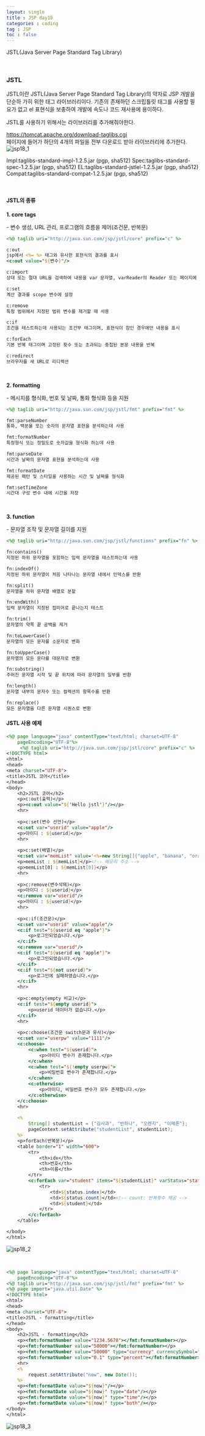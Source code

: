 ```yaml
---
layout: single
title : JSP day18
categories : coding
tag : JSP
toc : false
---
```



JSTL(Java Server Page Standard Tag Library)

<br>

### JSTL

JSTL이란 JSTL(Java Server Page Standard Tag Library)의 약자로 JSP 개발을 단순하 가히 위한 태그 라이브러리이다. 기존의 존재하던 스크립틀릿 태그를 사용할 필요가 없고 el 표현식을 보충하여 개발에 속도나 코드 재사용에 용이하다.

JSTL를 사용하기 위해서는 라이브러리를 추가해줘야한다.

https://tomcat.apache.org/download-taglibs.cgi<br>페이지에 들어가 하단의 4개의 파일을 전부 다운로드 받아 라이브러리에 추가한다.<br>![jsp18_1](https://github.com/YUNCHANYEONG/YUNCHANYEONG.github.io/blob/master/assets/images/coding_img/jsp18_1.PNG?raw=true)

Impl:taglibs-standard-impl-1.2.5.jar (pgp, sha512)
Spec:taglibs-standard-spec-1.2.5.jar (pgp, sha512)
EL:taglibs-standard-jstlel-1.2.5.jar (pgp, sha512)
Compat:taglibs-standard-compat-1.2.5.jar (pgp, sha512)

<br>

#### JSTL의 종류

**1. core tags**

\- 변수 생성, URL 관리, 프로그램의 흐름을 제어(조건문, 반복문)

```jsp
<%@ taglib uri="http://java.sun.com/jsp/jstl/core" prefix="c" %>

c:out
jsp에서 <%= %> 태그와 유사한 표현식의 결과를 표시
<c:out value="${변수}"/>

c:import
상대 또는 절대 URL을 검색하여 내용을 var 문자열, varReader의 Reader 또는 페이지에 표시

c:set
계산 결과를 scope 변수에 설정

c:remove
특정 범위에서 지정된 범위 변수를 제거할 때 사용

c:if
조건을 테스트하는데 사용되는 조건부 태그이며, 표현식이 참인 경우에만 내용을 표시

c:forEach
기본 반복 태그이며 고정된 횟수 또는 초과되는 중첩된 본문 내용을 반복

c:redirect
브라우저를 새 URL로 리디렉션
```

<br>

**2. formatting**

\- 메시지를 형식화, 번호 및 날짜, 통화 형식화 등을 지원

```jsp
<%@ taglib uri="http://java.sun.com/jsp/jstl/fmt" prefix="fmt" %>

fmt:parseNumber
통화, 백분율 또는 숫자의 문자열 표현을 분석하는데 사용

fmt:formatNumber
특정형식 또는 정밀도로 숫자값을 형식화 하는데 사용

fmt:parseDate
시간과 날짜의 문자열 표현을 분석하는데 사용

fmt:formatDate
제공된 패턴 및 스타일을 사용하는 시간 및 날짜를 형식화

fmt:setTimeZone
시간대 구성 변수 내에 시간을 저장
```

<br>

**3. function**

\- 문자열 조작 및 문자열 길이를 지원

```jsp
<%@ taglib uri="http://java.sun.com/jsp/jstl/functions" prefix="fn" %>

fn:contains()
지정된 하위 문자열을 포함하는 입력 문자열을 테스트하는데 사용

fn:indexOf()
지정된 하위 문자열이 처음 나타나는 문자열 내에서 인덱스를 반환

fn:split()
문자열을 하위 문자열 배열로 분할

fn:endWith()
입력 문자열이 지정된 접미어로 끝나는지 테스트

fn:trim()
문자열의 약쪽 끝 공백을 제거

fn:toLowerCase()
문자열의 모든 문자를 소문자로 변화

fn:toUpperCase()
문자열의 모든 문다를 대문자로 변환

fn:substring()
주어진 문자열 시작 및 끝 위치에 따라 문자열의 일부를 반환

fn:length()
문자열 내부의 문자수 또는 컬렉션의 항목수를 반환

fn:replace()
모든 문자열을 다른 문자열 시퀀스로 변환
```



#### JSTL 사용 예제

```jsp
<%@ page language="java" contentType="text/html; charset=UTF-8"
    pageEncoding="UTF-8"%>
     <%@ taglib uri="http://java.sun.com/jsp/jstl/core" prefix="c" %>
<!DOCTYPE html>
<html>
<head>
<meta charset="UTF-8">
<title>JSTL 코어</title>
</head>
<body>
	<h2>JSTL 코어</h2>
	<p>c:out(출력)</p>
	<p><c:out value="${'Hello jstl'}"/></p>
	<hr>
	
	<p>c:set(변수 선언)</p>
	<c:set var="userid" value="apple"/>
	<p>아이디 : ${userid}</p>
	<hr>
	
	<p>c:set(배열)</p>
	<c:set var="memList" value='<%=new String[]{"apple", "banana", "orange"}%>'/>
	<p>memList : ${memList}</p><!-- 메모리 주소 -->
	<p>memList[0] : ${memList[0]}</p>
	<hr>
	
	<p>c:remove(변수삭제)</p>
	<p>아이디 : ${userid}</p>
	<c:remove var="userid"/>
	<p>아이디 : ${userid}</p>
	<hr>
	
	<p>c:if(조건문)</p>
	<c:set var="userid" value="apple"/>
	<c:if test="${userid eq 'apple'}">
		<p>로그인되었습니다.</p>
	</c:if>
	<c:remove var="userid"/>
	<c:if test="${userid eq 'apple'}">
		<p>로그인되었습니다.</p>
	</c:if>
	<c:if test="${not userid}">
		<p>로그인에 실패하였습니다.</p>
	</c:if>
	<hr>
	
	<p>c:empty(empty 비교)</p>
	<c:if test="${empty userid}">
		<p>userid 데이터가 없습니다.</p>
	</c:if>
	<hr>
	
	<p>c:choose(조건문 switch문과 유사)</p>
	<c:set var="userpw" value="1111"/>
	<c:choose>
		<c:when test="${userid}">
			<p>아이디 변수가 존재합니다.</p>
		</c:when>
		<c:when test="${!empty userpw}">
			<p>비밀번호 변수가 존재합니다.</p>
		</c:when>
		<c:otherwise>
			<p>아이디, 비밀번호 변수가 모두 존재합니다.</p>
		</c:otherwise>
	</c:choose>
	<hr>
	
	<%
		String[] studentList = {"김사과", "반하나", "오렌지", "이메론"};
		pageContext.setAttribute("studentList", studentList);
	%>
	<p>forEach(반복문)</p>
	<table border="1" width="600">
		<tr>
			<th>idx</th>
			<th>번호</th>
			<th>이름</th>
		</tr>
		<c:forEach var="student" items="${studentList}" varStatus="status"><!-- varStatus: index 제공 -->
			<tr>
				<td>${status.index}</td>
				<td>${status.count}</td><!-- count: 반복횟수 제공 -->
				<td>${student}</td>
			</tr>
		</c:forEach>
	</table>

</body>
</html>
```

![jsp18_2](https://github.com/YUNCHANYEONG/YUNCHANYEONG.github.io/blob/master/assets/images/coding_img/jsp18_2.PNG?raw=true)

<br>

```jsp
<%@ page language="java" contentType="text/html; charset=UTF-8"
    pageEncoding="UTF-8"%>
<%@ taglib uri="http://java.sun.com/jsp/jstl/fmt" prefix="fmt" %>
<%@ page import="java.util.Date" %>
<!DOCTYPE html>
<html>
<head>
<meta charset="UTF-8">
<title>JSTL - formatting</title>
</head>
<body>
	<h2>JSTL - formatting</h2>
	<p><fmt:formatNumber value="1234.5678"></fmt:formatNumber></p>
	<p><fmt:formatNumber value="50000"></fmt:formatNumber></p>
	<p><fmt:formatNumber value="50000" type="currency" currencySymbol="$"></fmt:formatNumber></p>
	<p><fmt:formatNumber value="0.1" type="percent"></fmt:formatNumber></p>
	<hr>
	<%
		request.setAttribute("now", new Date());
	%>
	<p><fmt:formatDate value="${now}"/></p>
	<p><fmt:formatDate value="${now}" type="date"/></p>
	<p><fmt:formatDate value="${now}" type="time"/></p>
	<p><fmt:formatDate value="${now}" type="both"/></p>
</body>
</html>
```

![jsp18_3](https://github.com/YUNCHANYEONG/YUNCHANYEONG.github.io/blob/master/assets/images/coding_img/jsp18_3.PNG?raw=true)